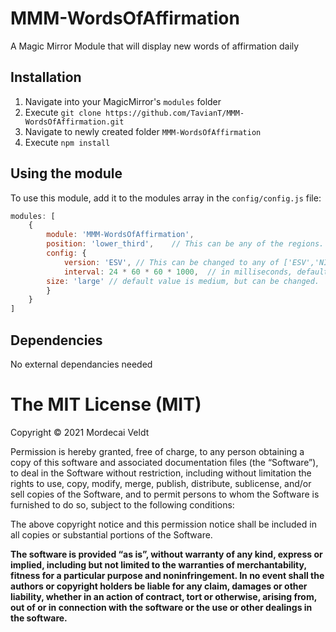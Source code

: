 # MMM-WordsOfAffirmation
A Magic Mirror Module that will display new words of affirmation daily

## Installation
1. Navigate into your MagicMirror's `modules` folder
2. Execute `git clone https://github.com/TavianT/MMM-WordsOfAffirmation.git`
3. Navigate to newly created folder `MMM-WordsOfAffirmation`
4. Execute `npm install`

## Using the module

To use this module, add it to the modules array in the `config/config.js` file:
````javascript
modules: [
	{
		module: 'MMM-WordsOfAffirmation',
		position: 'lower_third',	// This can be any of the regions. Best result is in the lower_third imo
		config: {
			version: 'ESV', // This can be changed to any of ['ESV','NIV','KJV','NKJV']
			interval: 24 * 60 * 60 * 1000,  // in milliseconds, default is 24 * 60 * 60 * 1000 which is 1 day.
	    size: 'large' // default value is medium, but can be changed.
		}
	}
]
````

## Dependencies
No external dependancies needed

The MIT License (MIT)
=====================

Copyright © 2021 Mordecai Veldt

Permission is hereby granted, free of charge, to any person
obtaining a copy of this software and associated documentation
files (the “Software”), to deal in the Software without
restriction, including without limitation the rights to use,
copy, modify, merge, publish, distribute, sublicense, and/or sell
copies of the Software, and to permit persons to whom the
Software is furnished to do so, subject to the following
conditions:

The above copyright notice and this permission notice shall be
included in all copies or substantial portions of the Software.

**The software is provided “as is”, without warranty of any kind, express or implied, including but not limited to the warranties of merchantability, fitness for a particular purpose and noninfringement. In no event shall the authors or copyright holders be liable for any claim, damages or other liability, whether in an action of contract, tort or otherwise, arising from, out of or in connection with the software or the use or other dealings in the software.**